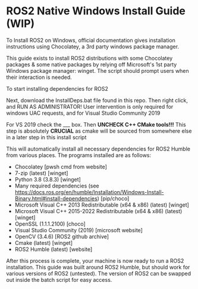 ROS2 Native Windows Install Guide (WIP)
=================================
To Install ROS2 on Windows, official documentation gives installation instructions using Chocolatey, a 3rd party windows package manager.

This guide exists to install ROS2 distributions with some Chocolatey packages & some native packages by relying off Microsoft's 1st party Windows package manager: winget. The script should prompt users when their interaction is needed.


To start installing dependencies for ROS2

Next, download the InstallDeps.bat file found in this repo. Then right click, and RUN AS ADMINISTRATOR!
User intervention is only required for windows UAC requests, and for Visual Studio Community 2019

For VS 2019 check the ___ box. Then **UNCHECK C++ CMake tools!!!** This step is absolutely **CRUCIAL** as cmake will be sourced from somewhere else in a later step in this install script


This will automatically install all necessary dependencies for ROS2 Humble from various places. The programs installed are as follows:
- Chocolatey [pwsh cmd from website]
- 7-zip (latest) [winget]
- Python 3.8 (3.8.3) [winget]
- Many required dependencies (see https://docs.ros.org/en/humble/Installation/Windows-Install-Binary.html#install-dependencies) [pip/choco]
- Microsoft Visual C++ 2013 Redistributable (x64 & x86) (latest) [winget]
- Microsoft Visual C++ 2015-2022 Redistributable (x64 & x86) (latest) [winget]
- OpenSSL (1.1.1.2100) [choco]
- Visual Studio Community (2019) [microsoft website]
- OpenCV (3.4.6) [ROS2 github archive]
- Cmake (latest) [winget]
- ROS2 Humble (latest) [website]

After this process is complete, your machine is now ready to run a ROS2 installation. This guide was built around ROS2 Humble, but should work for various versions of ROS2 (untested). The version of ROS2 can be swapped out inside the batch script for easy access.
